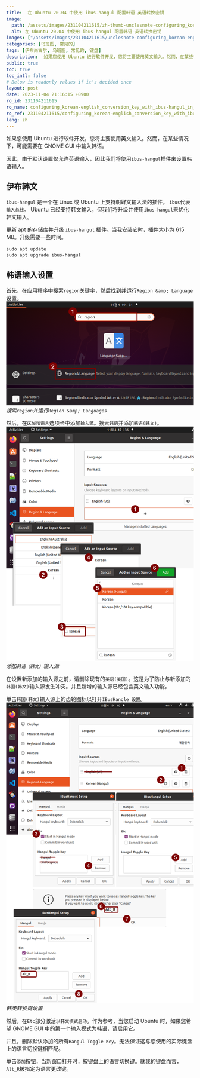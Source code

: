 ```yaml
---
title:  在 Ubuntu 20.04 中使用 ibus-hangul 配置韩语-英语转换密钥
image:
  path: /assets/images/231104211615/zh-thumb-unclesnote-configuring_korean-english_conversion_key_with_ibus-hangul_in_ubuntu_20.04.png
  alt: 在 Ubuntu 20.04 中使用 ibus-hangul 配置韩语-英语转换密钥
images: ["/assets/images/231104211615/unclesnote-configuring_korean-english_conversion_key_with_ibus-hangul_in_ubuntu_20.04-search_region_and_run_region_lanugages.png", "/assets/images/231104211615/unclesnote-configuring_korean-english_conversion_key_with_ibus-hangul_in_ubuntu_20.04-add_korean_hangul_input_source.png", "/assets/images/231104211615/unclesnote-configuring_korean-english_conversion_key_with_ibus-hangul_in_ubuntu_20.04-korean-english_conversion_key_setting.png"]
categories: [乌班图, 常见的]
tags: [伊布尚古尔, 乌班图, 常见的, 键盘]
description:  如果您使用 Ubuntu 进行软件开发，您将主要使用英文输入。然而，在某些情况下，可能需要在 GNOME GUI 中输入韩语。因此，由于默认设置仅允许英语输入，因此我们将使用`ibus-hangul`插件来设置韩语输入。
public: true
toc: true
toc_intl: false
# Below is readonly values if it's decided once
layout: post
date: 2023-11-04 21:16:15 +0900
ro_id: 231104211615
ro_name: configuring_korean-english_conversion_key_with_ibus-hangul_in_ubuntu_20.04
ro_ref: 231104211615/configuring_korean-english_conversion_key_with_ibus-hangul_in_ubuntu_20.04
lang: zh
---
```

如果您使用 Ubuntu 进行软件开发，您将主要使用英文输入。然而，在某些情况下，可能需要在 GNOME GUI 中输入韩语。  

因此，由于默认设置仅允许英语输入，因此我们将使用`ibus-hangul`插件来设置韩语输入。  
## 伊布韩文
`ibus-hangul` 是一个在 Linux 或 Ubuntu 上支持朝鲜文输入法的插件。 `ibus`代表`输入总线`。 Ubuntu 已经支持韩文输入，但我们将升级并使用`ibus-hangul`来优化韩文输入。  

更新 apt 的存储库并升级 `ibus-hangul` 插件。当我安装它时，插件大小为 615 MB。升级需要一些时间。  

```shell
sudo apt update
sudo apt upgrade ibus-hangul
```
## 韩语输入设置
首先，在应用程序中搜索`region`关键字，然后找到并运行`Region &amp; Language`设置。  
![搜索`region`并运行`Region &amp; Languages`](/assets/images/231104211615/unclesnote-configuring_korean-english_conversion_key_with_ibus-hangul_in_ubuntu_20.04-search_region_and_run_region_lanugages.png)
_搜索`region`并运行`Region &amp; Languages`_

然后，在`区域和语言`选项卡中添加`输入源`。搜索`韩语`并添加`韩语(韩文)`。  
![添加`韩语（韩文）`输入源](/assets/images/231104211615/unclesnote-configuring_korean-english_conversion_key_with_ibus-hangul_in_ubuntu_20.04-add_korean_hangul_input_source.png)
_添加`韩语（韩文）`输入源_

在设置新添加的输入源之前，请删除现有的`英语(美国)`。这是为了防止与新添加的`韩国(韩文)`输入源发生冲突。并且新增的输入源已经包含英文输入功能。  

单击`韩国(韩文)`输入源上的齿轮图标以打开`IBusHangle 设置`。  
![韩英转换键设置](/assets/images/231104211615/unclesnote-configuring_korean-english_conversion_key_with_ibus-hangul_in_ubuntu_20.04-korean-english_conversion_key_setting.png)
_韩英转换键设置_

然后，在`Etc`部分激活`以韩文模式启动`。作为参考，当您启动 Ubuntu 时，如果您希望 GNOME GUI 中的第一个输入模式为韩语，请启用它。  

并且，删除默认添加的所有`Hangul Toggle Key`。无法保证这与您使用的实际键盘上的语言切换键相匹配。  

单击`添加`按钮，当新窗口打开时，按键盘上的语言切换键。就我的键盘而言，`Alt_R`被指定为语言更改键。  
